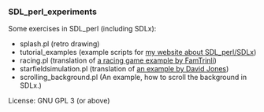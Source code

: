 ### SDL_perl_experiments

Some exercises in SDL_perl (including SDLx):

- splash.pl (retro drawing)
- tutorial_examples (example scripts for [my website about SDL_perl/SDLx](https://hlubenow.lima-city.de/perl6_sdl.html))
- racing.pl (translation of [a racing game example by FamTrinli](https://www.youtube.com/watch?v=N60lBZDEwJ8))
- starfieldsimulation.pl (translation of [an example by David Jones](https://github.com/davidejones/starfield))
- scrolling_background.pl (An example, how to scroll the background in SDLx.)

License: GNU GPL 3 (or above)
